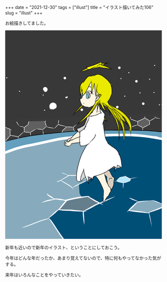 +++
date = "2021-12-30"
tags = ["illust"]
title = "イラスト描いてみた106"
slug = "illust"
+++

お絵描きしてました。

![](/img/yui_106.png)

新年も近いので新年のイラスト、ということにしておこう。

今年はどんな年だったか、あまり覚えてないので、特に何もやってなかった気がする。

来年はいろんなことをやっていきたい。


